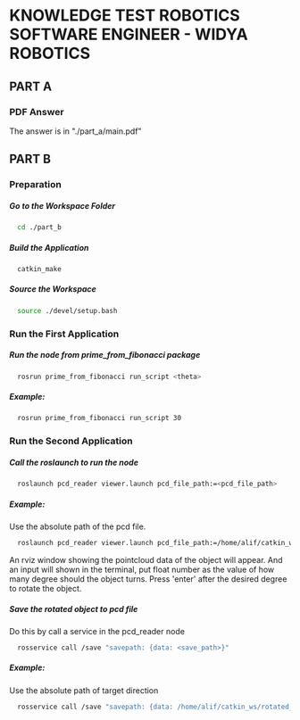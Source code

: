 # KNOWLEDGE TEST ROBOTICS SOFTWARE ENGINEER - WIDYA ROBOTICS

## PART A

### PDF Answer

The answer is in "./part_a/main.pdf"

## PART B

### Preparation

##### Go to the Workspace Folder

```bash
  cd ./part_b
```

##### Build the Application

```bash
  catkin_make
```

##### Source the Workspace

```bash
  source ./devel/setup.bash
```

### Run the First Application

##### Run the node from prime_from_fibonacci package

```bash
  rosrun prime_from_fibonacci run_script <theta>
```

##### Example:

```bash
  rosrun prime_from_fibonacci run_script 30
```

### Run the Second Application

##### Call the roslaunch to run the node

```bash
  roslaunch pcd_reader viewer.launch pcd_file_path:=<pcd_file_path>
```

##### Example:

Use the absolute path of the pcd file.

```bash
  roslaunch pcd_reader viewer.launch pcd_file_path:=/home/alif/catkin_ws/pcd/wolf.pcd
```

An rviz window showing the pointcloud data of the object will appear. And an input will shown in the terminal, put float number as the value of how many degree should the object turns. Press 'enter' after the desired degree to rotate the object.

##### Save the rotated object to pcd file

Do this by call a service in the pcd_reader node

```bash
  rosservice call /save "savepath: {data: <save_path>}"
```

##### Example:

Use the absolute path of target direction

```bash
  rosservice call /save "savepath: {data: /home/alif/catkin_ws/rotated_object.pcd}"
```

